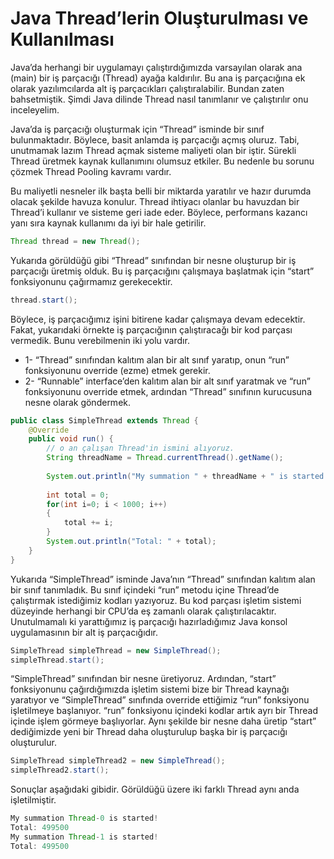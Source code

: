 # Java Thread’lerin Oluşturulması ve Kullanılması

Java’da herhangi bir uygulamayı çalıştırdığımızda varsayılan olarak ana (main) bir iş parçacığı (Thread) ayağa
kaldırılır. Bu ana iş parçacığına ek olarak yazılımcılarda alt iş parçacıkları çalıştıralabilir. Bundan zaten
bahsetmiştik. Şimdi Java dilinde Thread nasıl tanımlanır ve çalıştırılır onu inceleyelim.

Java’da iş parçacığı oluşturmak için “Thread” isminde bir sınıf bulunmaktadır. Böylece, basit anlamda iş parçacığı açmış
oluruz. Tabi, unutmamak lazım Thread açmak sisteme maliyeti olan bir iştir. Sürekli Thread üretmek kaynak kullanımını
olumsuz etkiler. Bu nedenle bu sorunu çözmek Thread Pooling kavramı vardır.

Bu maliyetli nesneler ilk başta belli bir miktarda yaratılır ve hazır durumda olacak şekilde havuza konulur. Thread
ihtiyacı olanlar bu havuzdan bir Thread’i kullanır ve sisteme geri iade eder. Böylece, performans kazancı yanı sıra
kaynak kullanımı da iyi bir hale getirilir.

```java
Thread thread = new Thread();
```
Yukarıda görüldüğü gibi “Thread” sınıfından bir nesne oluşturup bir iş parçacığı üretmiş olduk. Bu iş parçacığını çalışmaya başlatmak için “start” fonksiyonunu çağırmamız gerekecektir.

```java
thread.start();
```
Böylece, iş parçacığımız işini bitirene kadar çalışmaya devam edecektir. Fakat, yukarıdaki örnekte iş parçacığının çalıştıracağı bir kod parçası vermedik. Bunu verebilmenin iki yolu vardır.

- 1- “Thread” sınıfından kalıtım alan bir alt sınıf yaratıp, onun “run” fonksiyonunu override (ezme) etmek gerekir.
- 2- “Runnable” interface’den kalıtım alan bir alt sınıf yaratmak ve “run” fonksiyonunu override etmek, ardından “Thread” sınıfının kurucusuna nesne olarak göndermek.

```java
public class SimpleThread extends Thread {
	@Override
	public void run() {
		// o an çalışan Thread'in ismini alıyoruz.
		String threadName = Thread.currentThread().getName();
		
		System.out.println("My summation " + threadName + " is started!");
		
		int total = 0;
		for(int i=0; i < 1000; i++) 
		{
			total += i;
		}
		System.out.println("Total: " + total);
	}
}
```

Yukarıda “SimpleThread” isminde Java’nın “Thread” sınıfından kalıtım alan bir sınıf tanımladık. Bu sınıf içindeki “run” metodu içine Thread’de çalıştırmak istediğimiz kodları yazıyoruz. Bu kod parçası işletim sistemi düzeyinde herhangi bir CPU’da eş zamanlı olarak çalıştırılacaktır. Unutulmamalı ki yarattığımız iş parçacığı hazırladığımız Java konsol uygulamasının bir alt iş parçacığıdır.

```java
SimpleThread simpleThread = new SimpleThread();
simpleThread.start();
```

“SimpleThread” sınıfından bir nesne üretiyoruz. Ardından, “start” fonksiyonunu çağırdığımızda işletim sistemi bize bir Thread kaynağı yaratıyor ve “SimpleThread” sınıfında override ettiğimiz “run” fonksiyonu işletilmeye başlanıyor. “run” fonksiyonu içindeki kodlar artık ayrı bir Thread içinde işlem görmeye başlıyorlar. Aynı şekilde bir nesne daha üretip “start” dediğimizde yeni bir Thread daha oluşturulup başka bir iş parçacığı oluşturulur.

```java
SimpleThread simpleThread2 = new SimpleThread();
simpleThread2.start();
```

Sonuçlar aşağıdaki gibidir. Görüldüğü üzere iki farklı Thread aynı anda işletilmiştir.
```java
My summation Thread-0 is started!
Total: 499500
My summation Thread-1 is started!
Total: 499500
```